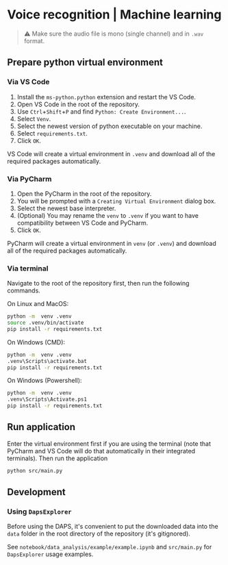 # Voice recognition | Machine learning
 
> ⚠ Make sure the audio file is mono (single channel) and in `.wav` format. 

## Prepare python virtual environment

### Via VS Code

1. Install the `ms-python.python` extension and restart the VS Code.
2. Open VS Code in the root of the repository.
3. Use `Ctrl`+`Shift`+`P` and find `Python: Create Environment...`.
4. Select `Venv`.
5. Select the newest version of python executable on your machine.
6. Select `requirements.txt`.
7. Click `OK`.

VS Code will create a virtual environment in `.venv` and download all of the required packages automatically.

### Via PyCharm

1. Open the PyCharm in the root of the repository.
2. You will be prompted with a `Creating Virtual Environment` dialog box.
3. Select the newest base interpreter.
4. (Optional) You may rename the `venv` to `.venv` if you want to have compatibility between VS Code and PyCharm.
5. Click `OK`.

PyCharm will create a virtual environment in `venv` (or `.venv`) and download all of the required packages automatically.

### Via terminal
Navigate to the root of the repository first, then run the following commands.

On Linux and MacOS:

```bash
python -m  venv .venv
source .venv/bin/activate
pip install -r requirements.txt
```

On Windows (CMD):

```bash
python -m  venv .venv
.venv\Scripts\activate.bat
pip install -r requirements.txt
```

On Windows (Powershell):

```bash
python -m  venv .venv
.venv\Scripts\Activate.ps1
pip install -r requirements.txt
```

## Run application
Enter the virtual environment first if you are using the terminal (note that PyCharm and VS Code will do that automatically
in their integrated terminals). Then run the application

```bash
python src/main.py
```

## Development

### Using `DapsExplorer`

Before using the DAPS, it's convenient to put the downloaded data into the `data` folder in the root directory of the repository (it's gitignored).

See `notebook/data_analysis/example/example.ipynb` and `src/main.py` for `DapsExplorer` usage examples. 
